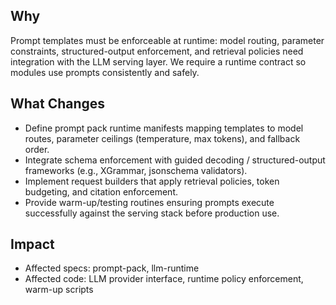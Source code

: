 ## Why
Prompt templates must be enforceable at runtime: model routing, parameter constraints, structured-output enforcement, and retrieval policies need integration with the LLM serving layer. We require a runtime contract so modules use prompts consistently and safely.

## What Changes
- Define prompt pack runtime manifests mapping templates to model routes, parameter ceilings (temperature, max tokens), and fallback order.
- Integrate schema enforcement with guided decoding / structured-output frameworks (e.g., XGrammar, jsonschema validators).
- Implement request builders that apply retrieval policies, token budgeting, and citation enforcement.
- Provide warm-up/testing routines ensuring prompts execute successfully against the serving stack before production use.

## Impact
- Affected specs: prompt-pack, llm-runtime
- Affected code: LLM provider interface, runtime policy enforcement, warm-up scripts
